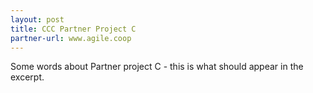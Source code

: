 ```yaml
---
layout: post
title: CCC Partner Project C
partner-url: www.agile.coop
---
```


Some words about Partner project C - this is what should appear in the excerpt.
